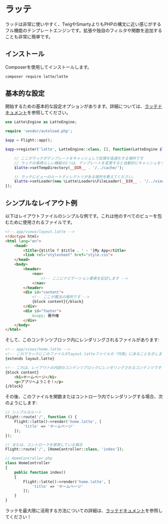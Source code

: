# ラッテ

ラッテは非常に使いやすく、TwigやSmartyよりもPHPの構文に近い感じがするフル機能のテンプレートエンジンです。拡張や独自のフィルタや関数を追加することも非常に簡単です。

## インストール

Composerを使用してインストールします。

```bash
composer require latte/latte
```

## 基本的な設定

開始するための基本的な設定オプションがあります。詳細については、[ラッテドキュメント](https://latte.nette.org/en/guide)を参照してください。

```php
use Latte\Engine as LatteEngine;

require 'vendor/autoload.php';

$app = Flight::app();

$app->register('latte', LatteEngine::class, [], function(LatteEngine $latte) use ($app) {

	// ここがラッテがテンプレートをキャッシュして処理を高速化する場所です
	// ラッテの素晴らしい機能の1つは、テンプレートを変更すると自動的にキャッシュをリフレッシュすることです！
	$latte->setTempDirectory(__DIR__ . '/../cache/');

	// ラッテにビューのルートディレクトリがある場所を教えてください。
	$latte->setLoader(new \Latte\Loaders\FileLoader(__DIR__ . '/../views/'));
});
```

## シンプルなレイアウト例

以下はレイアウトファイルのシンプルな例です。これは他のすべてのビューを包むために使用されるファイルです。

```html
<!-- app/views/layout.latte -->
<!doctype html>
<html lang="en">
	<head>
		<title>{$title ? $title . ' - '}My App</title>
		<link rel="stylesheet" href="style.css">
	</head>
	<body>
		<header>
			<nav>
				<!-- ここにナビゲーション要素を記述します -->
			</nav>
		</header>
		<div id="content">
			<!-- ここが魔法の場所です -->
			{block content}{/block}
		</div>
		<div id="footer">
			&copy; 著作権
		</div>
	</body>
</html>
```

そして、このコンテンツブロック内にレンダリングされるファイルがあります:

```html
<!-- app/views/home.latte -->
<!-- これでラッテにこのファイルがlayout.latteファイルの「内側」にあることを示します -->
{extends layout.latte}

<!-- これは、レイアウトの内部のコンテンツブロックにレンダリングされるコンテンツです -->
{block content}
	<h1>ホームページ</h1>
	<p>アプリへようこそ！</p>
{/block}
```
その後、このファイルを関数またはコントローラ内でレンダリングする場合、次のようにします:

```php
// シンプルなルート
Flight::route('/', function () {
	Flight::latte()->render('home.latte', [
		'title' => 'ホームページ'
	]);
});

// または、コントローラを使用している場合
Flight::route('/', [HomeController::class, 'index']);

// HomeController.php
class HomeController
{
	public function index()
	{
		Flight::latte()->render('home.latte', [
			'title' => 'ホームページ'
		]);
	}
}
```

ラッテを最大限に活用する方法についての詳細は、[ラッテドキュメント](https://latte.nette.org/en/guide)を参照してください！